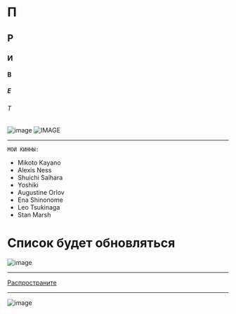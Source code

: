 # П  
## Р 
### И 
#### В                              
##### Е
###### Т 
![image](https://github.com/fitsui/fitsui/assets/140371348/3dec215c-9e50-48d4-b955-f7fa61fbad6c) ![IMAGE](https://img.shields.io/badge/build-CODING-black?style=flat-square&logoColor=Black&label=ILIKE&labelColor=black&color=black&cacheSeconds=3600)

________
`МОИ КИННЫ:`
+ Mikoto Kayano
+ Alexis Ness
+ Shuichi Saihara
+ Yoshiki
+ Augustine Orlov
+ Ena Shinonome
+ Leo Tsukinaga
+ Stan Marsh
# Список будет обновляться
![image](https://github.com/fitsui/fitsui/assets/140371348/0ec859b8-67c3-4429-919c-20f5ed5144c4)

_________________
[Распространите](https://ru.pinterest.com/pin/585045807871115291/)
_______
![image](https://github.com/fitsui/ggggggrrrrrrrrrrr/assets/140371348/8e219479-6f30-4f07-a64f-4c2022ff9c1f) 


